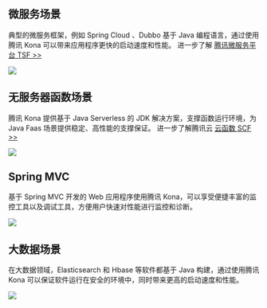 ## 微服务场景

典型的微服务框架，例如 Spring Cloud 、Dubbo 基于 Java 编程语言，通过使用腾讯 Kona 可以带来应用程序更快的启动速度和性能。
进一步了解 [腾讯微服务平台 TSF >>](https://cloud.tencent.com/product/tsf)

![](https://main.qcloudimg.com/raw/8b8cb55e084d942844ac394e3e8525a5.svg)


## 无服务器函数场景

腾讯 Kona 提供基于 Java Serverless 的 JDK 解决方案，支撑函数运行环境，为 Java Faas 场景提供稳定、高性能的支撑保证。
进一步了解腾讯云 [云函数 SCF >>](https://cloud.tencent.com/product/scf)

![](https://main.qcloudimg.com/raw/f897b701a2249dccb1196a8094e9a5f8.png)

## Spring MVC

基于 Spring MVC 开发的 Web 应用程序使用腾讯 Kona，可以享受便捷丰富的监控工具以及调试工具，方便用户快速对性能进行监控和诊断。

![](https://main.qcloudimg.com/raw/07810ddd44d09d60ab597cd5c5a40772.svg)

## 大数据场景

在大数据领域，Elasticsearch 和 Hbase 等软件都基于 Java 构建，通过使用腾讯 Kona 可以保证软件运行在安全的环境中，同时带来更高的启动速度和性能。

![](https://main.qcloudimg.com/raw/9c7c871722ca05597a38c2e0747f1523.svg)
